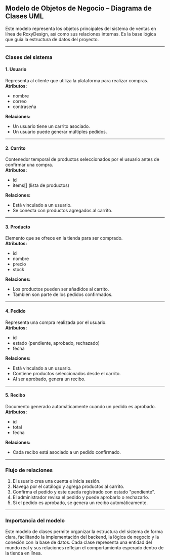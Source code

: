 ## Modelo de Objetos de Negocio – Diagrama de Clases UML

Este modelo representa los objetos principales del sistema de ventas en línea de RoxyDesign, así como sus relaciones internas. Es la base lógica que guía la estructura de datos del proyecto.

---

### Clases del sistema

#### 1. Usuario
Representa al cliente que utiliza la plataforma para realizar compras.  
**Atributos:**
- nombre
- correo
- contraseña

**Relaciones:**
- Un usuario tiene un carrito asociado.
- Un usuario puede generar múltiples pedidos.

---

#### 2. Carrito
Contenedor temporal de productos seleccionados por el usuario antes de confirmar una compra.  
**Atributos:**
- id
- items[] (lista de productos)

**Relaciones:**
- Está vinculado a un usuario.
- Se conecta con productos agregados al carrito.

---

#### 3. Producto
Elemento que se ofrece en la tienda para ser comprado.  
**Atributos:**
- id
- nombre
- precio
- stock

**Relaciones:**
- Los productos pueden ser añadidos al carrito.
- También son parte de los pedidos confirmados.

---

#### 4. Pedido
Representa una compra realizada por el usuario.  
**Atributos:**
- id
- estado (pendiente, aprobado, rechazado)
- fecha

**Relaciones:**
- Está vinculado a un usuario.
- Contiene productos seleccionados desde el carrito.
- Al ser aprobado, genera un recibo.

---

#### 5. Recibo
Documento generado automáticamente cuando un pedido es aprobado.  
**Atributos:**
- id
- total
- fecha

**Relaciones:**
- Cada recibo está asociado a un pedido confirmado.

---

### Flujo de relaciones

1. El usuario crea una cuenta e inicia sesión.
2. Navega por el catálogo y agrega productos al carrito.
3. Confirma el pedido y este queda registrado con estado "pendiente".
4. El administrador revisa el pedido y puede aprobarlo o rechazarlo.
5. Si el pedido es aprobado, se genera un recibo automáticamente.

---

### Importancia del modelo

Este modelo de clases permite organizar la estructura del sistema de forma clara, facilitando la implementación del backend, la lógica de negocio y la conexión con la base de datos. Cada clase representa una entidad del mundo real y sus relaciones reflejan el comportamiento esperado dentro de la tienda en línea.
